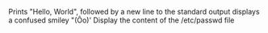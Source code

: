 Prints "Hello, World", followed by a new line to the standard output
displays a confused smiley "(Ôo)'
Display the content of the /etc/passwd file
